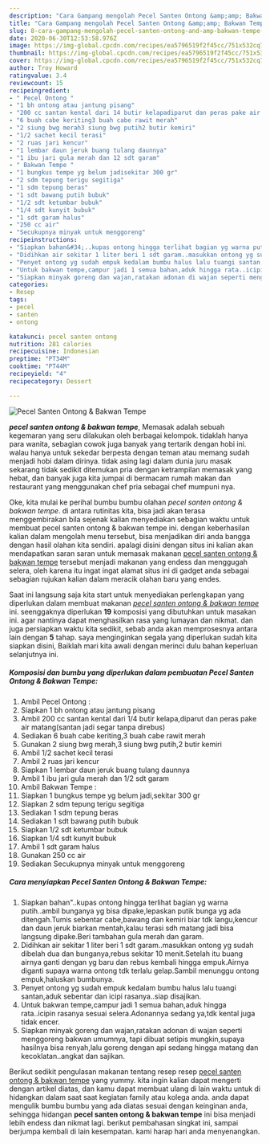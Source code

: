 ```yaml
---
description: "Cara Gampang mengolah Pecel Santen Ontong &amp;amp; Bakwan Tempe yang Bisa Manjain Lidah"
title: "Cara Gampang mengolah Pecel Santen Ontong &amp;amp; Bakwan Tempe yang Bisa Manjain Lidah"
slug: 8-cara-gampang-mengolah-pecel-santen-ontong-and-amp-bakwan-tempe-yang-bisa-manjain-lidah
date: 2020-06-30T12:53:58.976Z
image: https://img-global.cpcdn.com/recipes/ea5796519f2f45cc/751x532cq70/pecel-santen-ontong-bakwan-tempe-foto-resep-utama.jpg
thumbnail: https://img-global.cpcdn.com/recipes/ea5796519f2f45cc/751x532cq70/pecel-santen-ontong-bakwan-tempe-foto-resep-utama.jpg
cover: https://img-global.cpcdn.com/recipes/ea5796519f2f45cc/751x532cq70/pecel-santen-ontong-bakwan-tempe-foto-resep-utama.jpg
author: Troy Howard
ratingvalue: 3.4
reviewcount: 15
recipeingredient:
- " Pecel Ontong "
- "1 bh ontong atau jantung pisang"
- "200 cc santan kental dari 14 butir kelapadiparut dan peras pake air matangsantan jadi segar tanpa direbus"
- "6 buah cabe keriting3 buah cabe rawit merah"
- "2 siung bwg merah3 siung bwg putih2 butir kemiri"
- "1/2 sachet kecil terasi"
- "2 ruas jari kencur"
- "1 lembar daun jeruk buang tulang daunnya"
- "1 ibu jari gula merah dan 12 sdt garam"
- " Bakwan Tempe "
- "1 bungkus tempe yg belum jadisekitar 300 gr"
- "2 sdm tepung terigu segitiga"
- "1 sdm tepung beras"
- "1 sdt bawang putih bubuk"
- "1/2 sdt ketumbar bubuk"
- "1/4 sdt kunyit bubuk"
- "1 sdt garam halus"
- "250 cc air"
- "Secukupnya minyak untuk menggoreng"
recipeinstructions:
- "Siapkan bahan&#34;..kupas ontong hingga terlihat bagian yg warna putih..ambil bunganya yg bisa dipake,lepaskan putik bunga yg ada ditengah.Tumis sebentar cabe,bawang dan kemiri biar tdk langu,kencur dan daun jeruk biarkan mentah,kalau terasi sdh matang jadi bisa langsung dipake.Beri tambahan gula merah dan garam."
- "Didihkan air sekitar 1 liter beri 1 sdt garam..masukkan ontong yg sudah dibelah dua dan bunganya,rebus sekitar 10 menit.Setelah itu buang airnya ganti dengan yg baru dan rebus kembali hingga empuk.Airnya diganti supaya warna ontong tdk terlalu gelap.Sambil menunggu ontong empuk,haluskan bumbunya."
- "Penyet ontong yg sudah empuk kedalam bumbu halus lalu tuangi santan,aduk sebentar dan icipi rasanya..siap disajikan."
- "Untuk bakwan tempe,campur jadi 1 semua bahan,aduk hingga rata..icipin rasanya sesuai selera.Adonannya sedang ya,tdk kental juga tidak encer."
- "Siapkan minyak goreng dan wajan,ratakan adonan di wajan seperti menggoreng bakwan umumnya, tapi dibuat setipis mungkin,supaya hasilnya bisa renyah,lalu goreng dengan api sedang hingga matang dan kecoklatan..angkat dan sajikan."
categories:
- Resep
tags:
- pecel
- santen
- ontong

katakunci: pecel santen ontong 
nutrition: 281 calories
recipecuisine: Indonesian
preptime: "PT34M"
cooktime: "PT44M"
recipeyield: "4"
recipecategory: Dessert

---
```



![Pecel Santen Ontong &amp; Bakwan Tempe](https://img-global.cpcdn.com/recipes/ea5796519f2f45cc/751x532cq70/pecel-santen-ontong-bakwan-tempe-foto-resep-utama.jpg)

<b><i>pecel santen ontong &amp; bakwan tempe</i></b>, Memasak adalah sebuah kegemaran yang seru dilakukan oleh berbagai kelompok. tidaklah hanya para wanita, sebagian cowok juga banyak yang tertarik dengan hobi ini. walau hanya untuk sekedar berpesta dengan teman atau memang sudah menjadi hobi dalam dirinya. tidak asing lagi dalam dunia juru masak sekarang tidak sedikit ditemukan pria dengan ketrampilan memasak yang hebat, dan banyak juga kita jumpai di bermacam rumah makan dan restaurant yang menggunakan chef pria sebagai chef mumpuni nya.

Oke, kita mulai ke perihal bumbu bumbu olahan <i>pecel santen ontong &amp; bakwan tempe</i>. di antara rutinitas kita, bisa jadi akan terasa menggembirakan bila sejenak kalian menyediakan sebagian waktu untuk membuat pecel santen ontong &amp; bakwan tempe ini. dengan keberhasilan kalian dalam mengolah menu tersebut, bisa menjadikan diri anda bangga dengan hasil olahan kita sendiri. apalagi disini dengan situs ini kalian akan mendapatkan saran saran untuk memasak makanan <u>pecel santen ontong &amp; bakwan tempe</u> tersebut menjadi makanan yang endess dan menggugah selera, oleh karena itu ingat ingat alamat situs ini di gadget anda sebagai sebagian rujukan kalian dalam meracik olahan baru yang endes.




Saat ini langsung saja kita start untuk menyediakan perlengkapan yang diperlukan dalam membuat makanan <u><i>pecel santen ontong &amp; bakwan tempe</i></u> ini. seenggaknya diperlukan <b>19</b> komposisi yang dibutuhkan untuk masakan ini. agar nantinya dapat menghasilkan rasa yang lumayan dan nikmat. dan juga persiapkan waktu kita sedikit, sebab anda akan memprosesnya antara lain dengan <b>5</b> tahap. saya menginginkan segala yang diperlukan sudah kita siapkan disini, Baiklah mari kita awali dengan merinci dulu bahan keperluan selanjutnya ini.

<!--inarticleads1-->

##### Komposisi dan bumbu yang diperlukan dalam pembuatan Pecel Santen Ontong &amp; Bakwan Tempe:

1. Ambil  Pecel Ontong :
1. Siapkan 1 bh ontong atau jantung pisang
1. Ambil 200 cc santan kental dari 1/4 butir kelapa,diparut dan peras pake air matang(santan jadi segar tanpa direbus)
1. Sediakan 6 buah cabe keriting,3 buah cabe rawit merah
1. Gunakan 2 siung bwg merah,3 siung bwg putih,2 butir kemiri
1. Ambil 1/2 sachet kecil terasi
1. Ambil 2 ruas jari kencur
1. Siapkan 1 lembar daun jeruk buang tulang daunnya
1. Ambil 1 ibu jari gula merah dan 1/2 sdt garam
1. Ambil  Bakwan Tempe :
1. Siapkan 1 bungkus tempe yg belum jadi,sekitar 300 gr
1. Siapkan 2 sdm tepung terigu segitiga
1. Sediakan 1 sdm tepung beras
1. Sediakan 1 sdt bawang putih bubuk
1. Siapkan 1/2 sdt ketumbar bubuk
1. Siapkan 1/4 sdt kunyit bubuk
1. Ambil 1 sdt garam halus
1. Gunakan 250 cc air
1. Sediakan Secukupnya minyak untuk menggoreng




<!--inarticleads2-->

##### Cara menyiapkan Pecel Santen Ontong &amp; Bakwan Tempe:

1. Siapkan bahan&#34;..kupas ontong hingga terlihat bagian yg warna putih..ambil bunganya yg bisa dipake,lepaskan putik bunga yg ada ditengah.Tumis sebentar cabe,bawang dan kemiri biar tdk langu,kencur dan daun jeruk biarkan mentah,kalau terasi sdh matang jadi bisa langsung dipake.Beri tambahan gula merah dan garam.
1. Didihkan air sekitar 1 liter beri 1 sdt garam..masukkan ontong yg sudah dibelah dua dan bunganya,rebus sekitar 10 menit.Setelah itu buang airnya ganti dengan yg baru dan rebus kembali hingga empuk.Airnya diganti supaya warna ontong tdk terlalu gelap.Sambil menunggu ontong empuk,haluskan bumbunya.
1. Penyet ontong yg sudah empuk kedalam bumbu halus lalu tuangi santan,aduk sebentar dan icipi rasanya..siap disajikan.
1. Untuk bakwan tempe,campur jadi 1 semua bahan,aduk hingga rata..icipin rasanya sesuai selera.Adonannya sedang ya,tdk kental juga tidak encer.
1. Siapkan minyak goreng dan wajan,ratakan adonan di wajan seperti menggoreng bakwan umumnya, tapi dibuat setipis mungkin,supaya hasilnya bisa renyah,lalu goreng dengan api sedang hingga matang dan kecoklatan..angkat dan sajikan.




Berikut sedikit pengulasan makanan tentang resep resep <u>pecel santen ontong &amp; bakwan tempe</u> yang yummy. kita ingin kalian dapat mengerti dengan artikel diatas, dan kamu dapat membuat ulang di lain waktu untuk di hidangkan dalam saat saat kegiatan family atau kolega anda. anda dapat mengulik bumbu bumbu yang ada diatas sesuai dengan keinginan anda, sehingga hidangan <b>pecel santen ontong &amp; bakwan tempe</b> ini bisa menjadi lebih endess dan nikmat lagi. berikut pembahasan singkat ini, sampai berjumpa kembali di lain kesempatan. kami harap hari anda menyenangkan.
